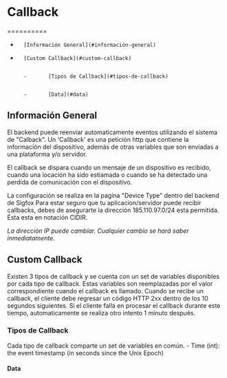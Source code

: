 # Callback
==========

-       [Información General](#información-general)


-       [Custom Callback](#custom-callback)
        
        
        -       [Tipos de Callback](#tipos-de-callback)
        
        
        -       [Data](#data)      
        
        
Información General
-------------------

El backend puede reenviar automaticamente eventos utilizando el sistema de "Calback".
Un 'Callback' es una petición http que contiene la información del dispositivo, además de otras variables que son enviadas a una plataforma y/o servidor.

El callback se dispara cuando un mensaje de un dispositivo es recibido, cuando una locación ha sido estiamada o cuando se ha detectado una perdida de comunicación con el dispositivo. 

La configuración se realiza en la pagina  "Device Type" dentro del backend de Sigfox
Para estar seguro que tu aplicacion/servidor puede recibir callbacks, debes de asegurarte la dirección 185.110.97.0/24 esta permitida. Ésta esta en notación CIDIR.

*La dirección IP puede cambiar. Cualquier cambio se hará saber inmediatamente.*

Custom Callback
---------------

Existen 3 tipos de callback y se cuenta con un set de variables disponibles por cada tipo de callback.
Estas variables son reemplazadas por el valor correspondiente cuando el callback es llamado.
Cuando se recibe un callback, el cliente debe regresar un código HTTP 2xx dentro de los 10 segundos siguientes. Si el cliente falla en procesar el callback durante este tiempo, automaticamente se realiza otro intento 1 minuto después. 


### Tipos de Callback

Cada tipo de callback comparte un set de variables en común. 
        -       Time (int): the event timestamp (in seconds since the Unix Epoch)

#### Data


